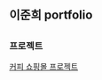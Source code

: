 # <h2>이준희 portfolio<h2>
  <h3>프로젝트</h3>
  <a href="https://github.com/Mssuk/koitt3JDP">커피 쇼핑몰 프로젝트</a>
  
  
  

